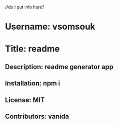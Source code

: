 

//do I put info here?
# Username: vsomsouk

# Title: readme

## Description: readme generator app

## Installation: npm i

## License: MIT

## Contributors: vanida
